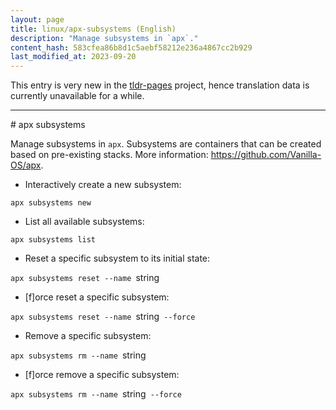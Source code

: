 ```yaml
---
layout: page
title: linux/apx-subsystems (English)
description: "Manage subsystems in `apx`."
content_hash: 583cfea86b8d1c5aebf58212e236a4867cc2b929
last_modified_at: 2023-09-20
---
```


This entry is very new in the [tldr-pages](https://github.com/tldr-pages/tldr) project, hence translation data is currently unavailable for a while.

<hr># apx subsystems

Manage subsystems in `apx`.
Subsystems are containers that can be created based on pre-existing stacks.
More information: <https://github.com/Vanilla-OS/apx>.

- Interactively create a new subsystem:

`apx subsystems new`

- List all available subsystems:

`apx subsystems list`

- Reset a specific subsystem to its initial state:

`apx subsystems reset --name `<span class="tldr-var badge badge-pill bg-dark-lm bg-white-dm text-white-lm text-dark-dm font-weight-bold">string</span>

- [f]orce reset a specific subsystem:

`apx subsystems reset --name `<span class="tldr-var badge badge-pill bg-dark-lm bg-white-dm text-white-lm text-dark-dm font-weight-bold">string</span>` --force`

- Remove a specific subsystem:

`apx subsystems rm --name `<span class="tldr-var badge badge-pill bg-dark-lm bg-white-dm text-white-lm text-dark-dm font-weight-bold">string</span>

- [f]orce remove a specific subsystem:

`apx subsystems rm --name `<span class="tldr-var badge badge-pill bg-dark-lm bg-white-dm text-white-lm text-dark-dm font-weight-bold">string</span>` --force`
